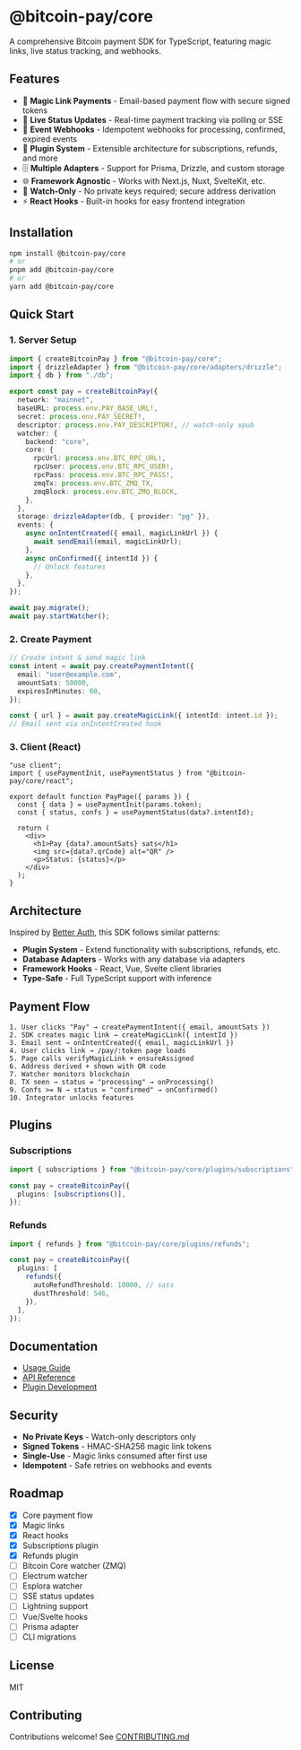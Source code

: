 # @bitcoin-pay/core

A comprehensive Bitcoin payment SDK for TypeScript, featuring magic links, live status tracking, and webhooks.

## Features

- 🔗 **Magic Link Payments** - Email-based payment flow with secure signed tokens
- 📡 **Live Status Updates** - Real-time payment tracking via polling or SSE
- 🔔 **Event Webhooks** - Idempotent webhooks for processing, confirmed, expired events
- 🔌 **Plugin System** - Extensible architecture for subscriptions, refunds, and more
- 🗄️ **Multiple Adapters** - Support for Prisma, Drizzle, and custom storage
- 🌐 **Framework Agnostic** - Works with Next.js, Nuxt, SvelteKit, etc.
- 🔐 **Watch-Only** - No private keys required; secure address derivation
- ⚡ **React Hooks** - Built-in hooks for easy frontend integration

## Installation

```bash
npm install @bitcoin-pay/core
# or
pnpm add @bitcoin-pay/core
# or
yarn add @bitcoin-pay/core
```

## Quick Start

### 1. Server Setup

```typescript
import { createBitcoinPay } from "@bitcoin-pay/core";
import { drizzleAdapter } from "@bitcoin-pay/core/adapters/drizzle";
import { db } from "./db";

export const pay = createBitcoinPay({
  network: "mainnet",
  baseURL: process.env.PAY_BASE_URL!,
  secret: process.env.PAY_SECRET!,
  descriptor: process.env.PAY_DESCRIPTOR!, // watch-only xpub
  watcher: {
    backend: "core",
    core: {
      rpcUrl: process.env.BTC_RPC_URL!,
      rpcUser: process.env.BTC_RPC_USER!,
      rpcPass: process.env.BTC_RPC_PASS!,
      zmqTx: process.env.BTC_ZMQ_TX,
      zmqBlock: process.env.BTC_ZMQ_BLOCK,
    },
  },
  storage: drizzleAdapter(db, { provider: "pg" }),
  events: {
    async onIntentCreated({ email, magicLinkUrl }) {
      await sendEmail(email, magicLinkUrl);
    },
    async onConfirmed({ intentId }) {
      // Unlock features
    },
  },
});

await pay.migrate();
await pay.startWatcher();
```

### 2. Create Payment

```typescript
// Create intent & send magic link
const intent = await pay.createPaymentIntent({
  email: "user@example.com",
  amountSats: 50000,
  expiresInMinutes: 60,
});

const { url } = await pay.createMagicLink({ intentId: intent.id });
// Email sent via onIntentCreated hook
```

### 3. Client (React)

```tsx
"use client";
import { usePaymentInit, usePaymentStatus } from "@bitcoin-pay/core/react";

export default function PayPage({ params }) {
  const { data } = usePaymentInit(params.token);
  const { status, confs } = usePaymentStatus(data?.intentId);

  return (
    <div>
      <h1>Pay {data?.amountSats} sats</h1>
      <img src={data?.qrCode} alt="QR" />
      <p>Status: {status}</p>
    </div>
  );
}
```

## Architecture

Inspired by [Better Auth](https://github.com/better-auth/better-auth), this SDK follows similar patterns:

- **Plugin System** - Extend functionality with subscriptions, refunds, etc.
- **Database Adapters** - Works with any database via adapters
- **Framework Hooks** - React, Vue, Svelte client libraries
- **Type-Safe** - Full TypeScript support with inference

## Payment Flow

```
1. User clicks "Pay" → createPaymentIntent({ email, amountSats })
2. SDK creates magic link → createMagicLink({ intentId })
3. Email sent → onIntentCreated({ email, magicLinkUrl })
4. User clicks link → /pay/:token page loads
5. Page calls verifyMagicLink + ensureAssigned
6. Address derived + shown with QR code
7. Watcher monitors blockchain
8. TX seen → status = "processing" → onProcessing()
9. Confs >= N → status = "confirmed" → onConfirmed()
10. Integrator unlocks features
```

## Plugins

### Subscriptions

```typescript
import { subscriptions } from "@bitcoin-pay/core/plugins/subscriptions";

const pay = createBitcoinPay({
  plugins: [subscriptions()],
});
```

### Refunds

```typescript
import { refunds } from "@bitcoin-pay/core/plugins/refunds";

const pay = createBitcoinPay({
  plugins: [
    refunds({
      autoRefundThreshold: 10000, // sats
      dustThreshold: 546,
    }),
  ],
});
```

## Documentation

- [Usage Guide](../../USAGE.md)
- [API Reference](./docs/api.md)
- [Plugin Development](./docs/plugins.md)

## Security

- **No Private Keys** - Watch-only descriptors only
- **Signed Tokens** - HMAC-SHA256 magic link tokens
- **Single-Use** - Magic links consumed after first use
- **Idempotent** - Safe retries on webhooks and events

## Roadmap

- [x] Core payment flow
- [x] Magic links
- [x] React hooks
- [x] Subscriptions plugin
- [x] Refunds plugin
- [ ] Bitcoin Core watcher (ZMQ)
- [ ] Electrum watcher
- [ ] Esplora watcher
- [ ] SSE status updates
- [ ] Lightning support
- [ ] Vue/Svelte hooks
- [ ] Prisma adapter
- [ ] CLI migrations

## License

MIT

## Contributing

Contributions welcome! See [CONTRIBUTING.md](../../CONTRIBUTING.md)

